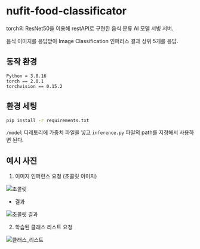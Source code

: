 # nufit-food-classificator
torch의 ResNet50을 이용해 restAPI로 구현한 음식 분류 AI 모델 서빙 서버.

음식 이미지를 응답받아 Image Classification 인퍼러스 결과 상위 5개를 응답.
## 동작 환경
```
Python = 3.8.16
torch == 2.0.1
torchvision == 0.15.2
```

## 환경 세팅
```Bash
pip install -r requirements.txt
```

```/model``` 디레토리에 가중치 파일을 넣고 ```inference.py``` 파일의 path를 지정해서 사용하면 된다.
## 예시 사진
1. 이미지 인퍼런스 요청 (초콜릿 이미지)

![초콜릿](/images/chocolate.jpeg)

- 결과

![초콜릿 결과](/images/chocolate_result.png)

2. 학습된 클래스 리스트 요청

![클래스_리스트](/images/class_list.png)
